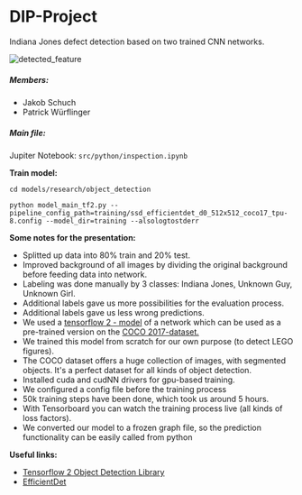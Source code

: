 # DIP-Project

Indiana Jones defect detection based on two trained CNN networks.

![detected_feature](https://github.com/norbus161/DIP-Project/blob/main/doc/detected_features.png)

##### Members:

- Jakob Schuch
- Patrick Würflinger

##### Main file: 

Jupiter Notebook:  ```src/python/inspection.ipynb```

**Train model:**

```shell
cd models/research/object_detection

python model_main_tf2.py --pipeline_config_path=training/ssd_efficientdet_d0_512x512_coco17_tpu-8.config --model_dir=training --alsologtostderr
```

**Some notes for the presentation:**

- Splitted up data into 80% train and 20% test.
- Improved background of all images by dividing the original background before feeding data into network.
- Labeling was done manually by 3 classes: Indiana Jones, Unknown Guy, Unknown Girl.
- Additional labels gave us more possibilities for the evaluation process.
- Additional labels gave us less wrong predictions.
- We used a [tensorflow 2 - model](https://github.com/tensorflow/models/blob/master/research/object_detection/g3doc/tf2_detection_zoo.md) of a network which can be used as a pre-trained version on the [COCO 2017-dataset.](https://cocodataset.org/#home)
- We trained this model from scratch for our own purpose (to detect LEGO figures).
- The COCO dataset offers a huge collection of images, with segmented objects. It's a perfect dataset for all kinds of object detection.
- Installed cuda and cudNN drivers for gpu-based training.
- We configured a config file before the training process
- 50k training steps have been done, which took us around 5 hours.
- With Tensorboard you can watch the training process live (all kinds of loss factors).
- We converted our model to a frozen graph file, so the prediction functionality can be easily called from python

**Useful links:**

- [Tensorflow 2 Object Detection Library](https://blog.roboflow.com/the-tensorflow2-object-detection-library-is-here/)
- [EfficientDet](https://blog.roboflow.com/breaking-down-efficientdet/)

